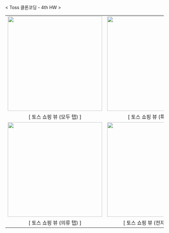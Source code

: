 

< Toss 클론코딩 - 4th HW >

<table>
  <tr>
    <td><img src="https://github.com/user-attachments/assets/c36c524c-9b95-4f7b-a1fb-25aa67e814ed" width="300"></td>
    <td><img src="https://github.com/user-attachments/assets/0f8bb831-40f8-4693-888b-e6b7ab6d64fe" width="300"></td>
    <td><img src="https://github.com/user-attachments/assets/2575554e-d217-410f-b10b-9d14d49f715c" width="300"></td>
  </tr>
  <tr>
    <td align="center">[ 토스 쇼핑 뷰 (모두 탭) ]</td>
    <td align="center">[ 토스 쇼핑 뷰 (특가 탭) ]</td>
    <td align="center">[ 토스 쇼핑 뷰 (식품 탭) ]</td>
  </tr>
  <tr>
    <td><img src="https://github.com/user-attachments/assets/68beaae8-ebda-47c0-a844-e70d24c54cf5" width="300"></td>
    <td><img src="https://github.com/user-attachments/assets/70bd0e8e-a915-42f0-9d7d-f0aeaa0f1b08" width="300"></td>
    <td><img src="https://github.com/user-attachments/assets/0beb9dfb-c07f-43f4-857f-6aecdcc6f189" width="300"></td>
  </tr>
  <tr>
    <td align="center">[ 토스 쇼핑 뷰 (의류 탭) ]</td>
    <td align="center">[ 토스 쇼핑 뷰 (전자제품 탭) ]</td>
    <td align="center">[ 토스 쇼핑 뷰 (뷰티 탭) ]</td>
  </tr>
</table>


